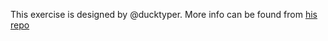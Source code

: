 This exercise is designed by @ducktyper. More info can be found from [his repo](https://github.com/ducktyper/countdown)
